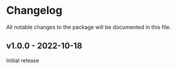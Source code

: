 # Changelog

All notable changes to the package will be documented in this file.

## v1.0.0 - 2022-10-18

Initial release
